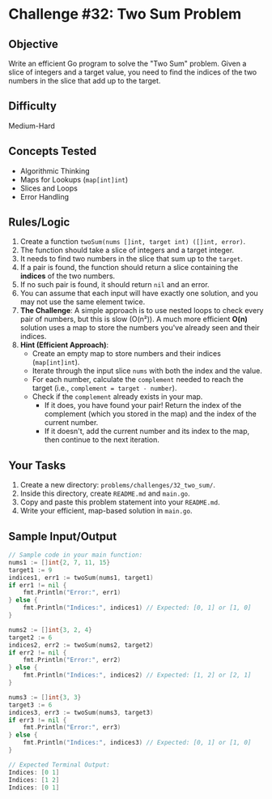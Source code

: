 # Challenge #32: Two Sum Problem

## Objective
Write an efficient Go program to solve the "Two Sum" problem. Given a slice of integers and a target value, you need to find the indices of the two numbers in the slice that add up to the target.

## Difficulty
Medium-Hard

## Concepts Tested
* Algorithmic Thinking
* Maps for Lookups (`map[int]int`)
* Slices and Loops
* Error Handling

## Rules/Logic
1.  Create a function `twoSum(nums []int, target int) ([]int, error)`.
2.  The function should take a slice of integers and a target integer.
3.  It needs to find two numbers in the slice that sum up to the `target`.
4.  If a pair is found, the function should return a slice containing the **indices** of the two numbers.
5.  If no such pair is found, it should return `nil` and an error.
6.  You can assume that each input will have exactly one solution, and you may not use the same element twice.
7.  **The Challenge**: A simple approach is to use nested loops to check every pair of numbers, but this is slow (O(n²)). A much more efficient **O(n)** solution uses a map to store the numbers you've already seen and their indices.
8.  **Hint (Efficient Approach)**:
    * Create an empty map to store numbers and their indices (`map[int]int`).
    * Iterate through the input slice `nums` with both the index and the value.
    * For each number, calculate the `complement` needed to reach the target (i.e., `complement = target - number`).
    * Check if the `complement` already exists in your map.
        * If it does, you have found your pair! Return the index of the complement (which you stored in the map) and the index of the current number.
        * If it doesn't, add the current number and its index to the map, then continue to the next iteration.

## Your Tasks
1.  Create a new directory: `problems/challenges/32_two_sum/`.
2.  Inside this directory, create `README.md` and `main.go`.
3.  Copy and paste this problem statement into your `README.md`.
4.  Write your efficient, map-based solution in `main.go`.

## Sample Input/Output

```go
// Sample code in your main function:
nums1 := []int{2, 7, 11, 15}
target1 := 9
indices1, err1 := twoSum(nums1, target1)
if err1 != nil {
    fmt.Println("Error:", err1)
} else {
    fmt.Println("Indices:", indices1) // Expected: [0, 1] or [1, 0]
}

nums2 := []int{3, 2, 4}
target2 := 6
indices2, err2 := twoSum(nums2, target2)
if err2 != nil {
    fmt.Println("Error:", err2)
} else {
    fmt.Println("Indices:", indices2) // Expected: [1, 2] or [2, 1]
}

nums3 := []int{3, 3}
target3 := 6
indices3, err3 := twoSum(nums3, target3)
if err3 != nil {
    fmt.Println("Error:", err3)
} else {
    fmt.Println("Indices:", indices3) // Expected: [0, 1] or [1, 0]
}

// Expected Terminal Output:
Indices: [0 1]
Indices: [1 2]
Indices: [0 1]